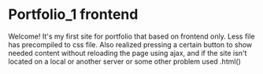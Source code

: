 # Portfolio_1 frontend
Welcome! It's my first site for portfolio that based on frontend only.
Less file has precompiled to css file.
Also realized pressing a certain button to show needed content without reloading the page using ajax, and if the site isn't
 located on a local or another server or some other problem used .html() 

